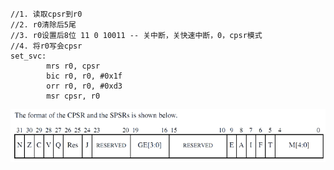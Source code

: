 ```
//1. 读取cpsr到r0
//2. r0清除后5尾
//3. r0设置后8位 11 0 10011 -- 关中断，关快速中断，0，cpsr模式
//4. 将r0写会cpsr
set_svc:
		mrs r0, cpsr
		bic r0, r0, #0x1f
		orr r0, r0, #0xd3
		msr cpsr, r0
```

![](../photo/Pasted%20image%2020230423150907.png)
